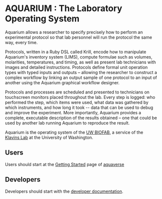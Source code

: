 # AQUARIUM : The Laboratory Operating System

Aquarium allows a researcher to specify precisely how to perform an experimental protocol so that lab personnel will run the protocol the same way, every time.

Protocols, written in a Ruby DSL called Krill, encode how to manipulate Aquarium's inventory system (LIMS), compute formulae such as volumes, molarities, temperatures, and timing, as well as present lab technicians with images and detailed instructions.
Protocols define formal unit operation types with typed inputs and outputs – allowing the researcher to construct a complex workflow by linking an output sample of one protocol to an input of another using the Aquarium graphical workflow designer.

Protocols and processes are scheduled and presented to technicians on touchscreen monitors placed throughout the lab.
Every step is logged: who performed the step, which items were used, what data was gathered by which instruments, and how long it took -- data that can be used to debug and improve the experiment.
More importantly, Aquarium provides a complete, executable description of the results obtained – one that could be used by another lab running Aquarium to reproduce the result.

Aquarium is the operating system of the [UW BIOFAB](http://www.uwbiofab.org), a service of the [Klavins Lab](http://klavinslab.org) at the University of Washington.

## Users

Users should start at the [Getting Started](http://klavinslab.org/aquaverse?category=Getting%20Started&content=Installation) page of [aquaverse](http://klavinslab.org/aquaverse/)

## Developers

Developers should start with the [developer documentation](http://aquariumbio.github.io/aquarium/development/).
